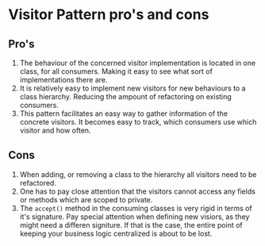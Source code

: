 # Visitor Pattern pro's and cons

## Pro's

1. The behaviour of the concerned visitor implementation is located in one class, for all consumers. Making it easy to see what sort of implementations there are.
2. It is relatively easy to implement new visitors for new behaviours to a class hierarchy. Reducing the ampount of refactoring on existing consumers.
3. This pattern facilitates an easy way to gather information of the concrete visitors. It becomes easy to track, which consumers use which visitor and how often.

## Cons

1. When adding, or removing a class to the hierarchy all visitors need to be refactored.
2. One has to pay close attention that the visitors cannot access any fields or methods which are scoped to private.
3. The ```accept()``` method in the consuming classes is very rigid in terms of it's signature. Pay special attention when defining new visiors, as they might need a differen signiture. If that is the case, the entire point of keeping your business logic centralized is about to be lost.

